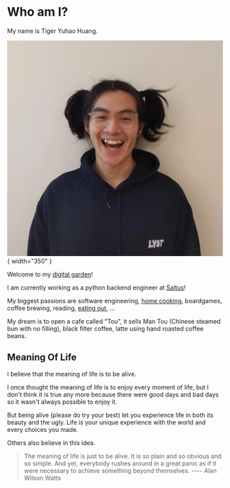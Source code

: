 # Who am I?

My name is Tiger Yuhao Huang.

![me](images/me.webp){ width="350" }

Welcome to my [digital garden](digital-garden.md)!

I am currently working as a python backend engineer at
[Saltus](https://www.saltus.co.uk/)!

My biggest passions are
software engineering,
[home cooking](https://toucafe.uk),
boardgames, 
coffee brewing,
reading,
[eating out](recommendations.md),
...

My dream is to open a cafe called "Tou", it sells Man Tou (Chinese steamed bun
with no filling), black filter coffee, latte using hand roasted coffee beans.

## Meaning Of Life

I believe that the meaning of life is to be alive.

I once thought the meaning of life is to enjoy every moment of life, but I don't think it is true any more because there were good days and bad days so it wasn't always possible to enjoy it.

But being alive (please do try your best) let you experience life in both its beauty and the ugly. Life is your unique experience with the world and every choices you made.

Others also believe in this idea.

> The meaning of life is just to be alive. It is so plain and so obvious and so simple. And yet, everybody rushes around in a great panic as if it were necessary to achieve something beyond themselves.
> ---- Alan Wilson Watts
